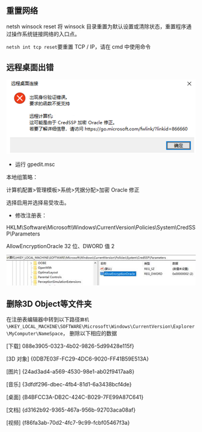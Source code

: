 ## 重置网络

netsh winsock reset 将 winsock 目录重置为默认设置或清除状态，重置程序通过操作系统链接网络的入口点。

`netsh int tcp reset`要重置 TCP / IP，请在 cmd 中使用命令

## 远程桌面出错

![img](./img/pic35.png)

- 运行 gpedit.msc

本地组策略：

计算机配置>管理模板>系统>凭据分配>加密 Oracle 修正

选择启用并选择易受攻击。

- 修改注册表：

HKLM\Software\Microsoft\Windows\CurrentVersion\Policies\System\CredSSP\Parameters

AllowEncryptionOracle 32 位、DWORD 值 2

![img](./img/pic38.jpg)


## 删除3D Object等文件夹 

在注册表编辑器中转到以下路径`算机\HKEY_LOCAL_MACHINE\SOFTWARE\Microsoft\Windows\CurrentVersion\Explorer\MyComputer\NameSpace`，
删除以下相应的数据

[下载] 088e3905-0323-4b02-9826-5d99428e115f}

[3D 对象] {0DB7E03F-FC29-4DC6-9020-FF41B59E513A}

[图片] {24ad3ad4-a569-4530-98e1-ab02f9417aa8}

[音乐] {3dfdf296-dbec-4fb4-81d1-6a3438bcf4de}

[桌面] {B4BFCC3A-DB2C-424C-B029-7FE99A87C641}

[文档] {d3162b92-9365-467a-956b-92703aca08af}

[视频] {f86fa3ab-70d2-4fc7-9c99-fcbf05467f3a}
